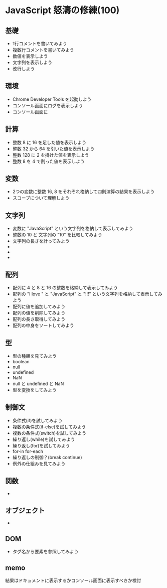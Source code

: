 # JavaScript 怒濤の修練(100)


## 基礎
- 1行コメントを書いてみよう
- 複数行コメントを書いてみよう
- 数値を表示しよう
- 文字列を表示しよう
- 改行しよう

## 環境
- Chrome Developer Tools を起動しよう
- コンソール画面にログを表示しよう
- コンソール画面に

## 計算
- 整数 8 に 16 を足した値を表示しよう
- 整数 32 から 64 を引いた値を表示しよう
- 整数 128 に 2 を掛けた値を表示しよう
- 整数 8 を 4 で割った値を表示しよう

## 変数
- 2つの変数に整数 16, 8 をそれぞれ格納して四則演算の結果を表示しよう
- スコープについて理解しよう

## 文字列
- 変数に "JavaScript" という文字列を格納して表示してみよう
- 整数の 10 と 文字列の "10" を比較してみよう
- 文字列の長さを計ってみよう
- 
- 
- 

## 配列
- 配列に 4 と 8 と 16 の整数を格納して表示してみよう
- 配列の "I love " と "JavaScript" と "!!!" という文字列を格納して表示してみよう
- 配列に値を追加してみよう
- 配列の値を削除してみよう
- 配列の長さ取得してみよう
- 配列の中身をソートしてみよう

## 型
- 型の種類を見てみよう
- boolean
- null
- undefined
- NaN
- null と undefined と NaN
- 型を変換をしてみよう

## 制御文
- 条件式(if)を試してみよう
- 複数の条件式(if-else)を試してみよう
- 複数の条件式(switch)を試してみよう
- 繰り返し(while)を試してみよう
- 繰り返し(for)を試してみよう
- for-in for-each
- 繰り返しの制御？(break continue)
- 例外の仕組みを見てみよう

## 関数
- 

## オブジェクト
- 

## DOM
- タグ名から要素を参照してみよう




## memo
結果はドキュメントに表示するかコンソール画面に表示すべきか検討

